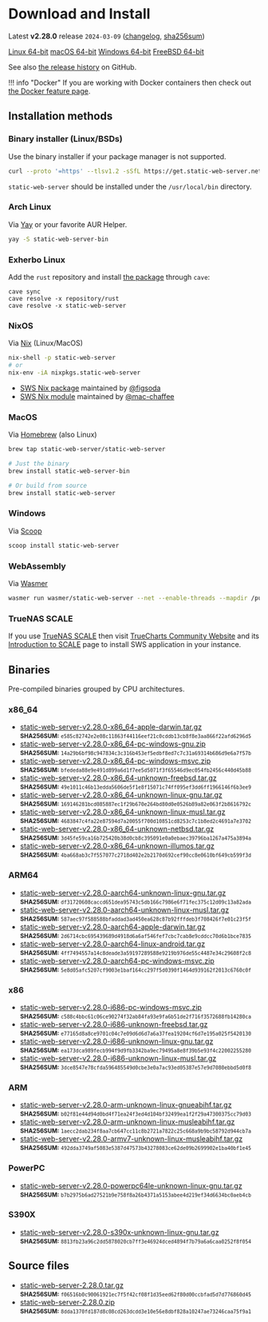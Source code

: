 # Download and Install

Latest **v2.28.0** release `2024-03-09` ([changelog](https://github.com/static-web-server/static-web-server/releases/tag/v2.28.0), [sha256sum](https://github.com/static-web-server/static-web-server/releases/download/v2.28.0/static-web-server-v2.28.0-SHA256SUM))

<div class="featured-downloads">

<a class="md-button md-button-sm" href="https://github.com/static-web-server/static-web-server/releases/download/v2.28.0/static-web-server-v2.28.0-x86_64-unknown-linux-gnu.tar.gz">Linux 64-bit</a> <a class="md-button md-button-sm" href="https://github.com/static-web-server/static-web-server/releases/download/v2.28.0/static-web-server-v2.28.0-x86_64-apple-darwin.tar.gz">macOS 64-bit</a>
<a class="md-button md-button-sm" href="https://github.com/static-web-server/static-web-server/releases/download/v2.28.0/static-web-server-v2.28.0-x86_64-pc-windows-msvc.zip">Windows 64-bit</a>
<a class="md-button md-button-sm" href="https://github.com/static-web-server/static-web-server/releases/download/v2.28.0/static-web-server-v2.28.0-x86_64-unknown-freebsd.tar.gz">FreeBSD 64-bit</a>

</div>

See also [the release history](https://github.com/static-web-server/static-web-server/releases) on GitHub.

!!! info "Docker"
    If you are working with Docker containers then check out [the Docker feature page](https://static-web-server.net/features/docker/).

## Installation methods

### Binary installer (Linux/BSDs)

Use the binary installer if your package manager is not supported.

```sh
curl --proto '=https' --tlsv1.2 -sSfL https://get.static-web-server.net | sh
```

`static-web-server` should be installed under the `/usr/local/bin` directory.

### Arch Linux

Via [Yay](https://github.com/Jguer/yay) or your favorite AUR Helper.

```sh
yay -S static-web-server-bin
```

### Exherbo Linux

Add the `rust` repository and install [the package](https://gitlab.exherbo.org/exherbo/rust/-/tree/master/packages/www-servers/static-web-server) through `cave`:

```
cave sync
cave resolve -x repository/rust
cave resolve -x static-web-server
```

### NixOS

Via [Nix](https://github.com/NixOS/nix) (Linux/MacOS)

```sh
nix-shell -p static-web-server
# or
nix-env -iA nixpkgs.static-web-server
```

- [SWS Nix package](https://search.nixos.org/packages?show=static-web-server&from=0&size=50&sort=relevance&type=packages&query=static-web-server) maintained by [@figsoda](https://github.com/figsoda)
- [SWS Nix module](https://nixos.wiki/wiki/Static_Web_Server) maintained by [@mac-chaffee](https://github.com/mac-chaffee)

### MacOS

Via [Homebrew](https://brew.sh/) (also Linux)

```sh
brew tap static-web-server/static-web-server

# Just the binary
brew install static-web-server-bin

# Or build from source
brew install static-web-server
```

### Windows

Via [Scoop](https://scoop.sh/)

```powershell
scoop install static-web-server
```

### WebAssembly

Via [Wasmer](https://wasmer.io/wasmer/static-web-server/)

```sh
wasmer run wasmer/static-web-server --net --enable-threads --mapdir /public:/my/host/dir -- --port 8787
```

### TrueNAS SCALE

If you use [TrueNAS SCALE](https://www.truenas.com/truenas-scale/) then visit [TrueCharts Community Website](https://truecharts.org/charts/stable/static-web-server/) and its [Introduction to SCALE](https://truecharts.org/manual/SCALE/guides/scale-intro) page to install SWS application in your instance.  

## Binaries

Pre-compiled binaries grouped by CPU architectures.

### x86_64

- [static-web-server-v2.28.0-x86_64-apple-darwin.tar.gz](https://github.com/static-web-server/static-web-server/releases/download/v2.28.0/static-web-server-v2.28.0-x86_64-apple-darwin.tar.gz)<br>
<small>**SHA256SUM:** `e585c82742e2e08c11863f44116eef21c0cddb13cb8f8e3aa866f22afd6296d5`</small>
- [static-web-server-v2.28.0-x86_64-pc-windows-gnu.zip](https://github.com/static-web-server/static-web-server/releases/download/v2.28.0/static-web-server-v2.28.0-x86_64-pc-windows-gnu.zip)<br>
<small>**SHA256SUM:** `14a29b6bf98c947834c3c316b453ef5edbf8ed7c7c31a69314b686d9e6a7f57b`</small>
- [static-web-server-v2.28.0-x86_64-pc-windows-msvc.zip](https://github.com/static-web-server/static-web-server/releases/download/v2.28.0/static-web-server-v2.28.0-x86_64-pc-windows-msvc.zip)<br>
<small>**SHA256SUM:** `bfededa88e9e491d899a6d1f7ee5d5071f3f65546d9ec054fb2456c440d45b88`</small>
- [static-web-server-v2.28.0-x86_64-unknown-freebsd.tar.gz](https://github.com/static-web-server/static-web-server/releases/download/v2.28.0/static-web-server-v2.28.0-x86_64-unknown-freebsd.tar.gz)<br>
<small>**SHA256SUM:** `49e1011c46b13edda5606de5f1e8f15071c74ff095ef3dd6ff1966146f6b3ee9`</small>
- [static-web-server-v2.28.0-x86_64-unknown-linux-gnu.tar.gz](https://github.com/static-web-server/static-web-server/releases/download/v2.28.0/static-web-server-v2.28.0-x86_64-unknown-linux-gnu.tar.gz)<br>
<small>**SHA256SUM:** `169146281bcd085887ec1f29b670e264bd80d0e0526b89a82e063f2b8616792c`</small>
- [static-web-server-v2.28.0-x86_64-unknown-linux-musl.tar.gz](https://github.com/static-web-server/static-web-server/releases/download/v2.28.0/static-web-server-v2.28.0-x86_64-unknown-linux-musl.tar.gz)<br>
<small>**SHA256SUM:** `4683847c4fa22e87594d7a20055f700d10851cd8253c7c1b8ed2c4691a7e3702`</small>
- [static-web-server-v2.28.0-x86_64-unknown-netbsd.tar.gz](https://github.com/static-web-server/static-web-server/releases/download/v2.28.0/static-web-server-v2.28.0-x86_64-unknown-netbsd.tar.gz)<br>
<small>**SHA256SUM:** `3d45fe59ca16b725420b38d0cb8c395091e0a0ebaec39796ba1267a475a3894a`</small>
- [static-web-server-v2.28.0-x86_64-unknown-illumos.tar.gz](https://github.com/static-web-server/static-web-server/releases/download/v2.28.0/static-web-server-v2.28.0-x86_64-unknown-illumos.tar.gz)<br>
<small>**SHA256SUM:** `4ba668ab3c7f557077c2718d402e2b2170d692cef90cc8e0610bf649cb599f3d`</small>

### ARM64

- [static-web-server-v2.28.0-aarch64-unknown-linux-gnu.tar.gz](https://github.com/static-web-server/static-web-server/releases/download/v2.28.0/static-web-server-v2.28.0-aarch64-unknown-linux-gnu.tar.gz)<br>
<small>**SHA256SUM:** `df31720608caccd651dea95743c5db166c7986e6f71fec375c12d09c13a82ada`</small>
- [static-web-server-v2.28.0-aarch64-unknown-linux-musl.tar.gz](https://github.com/static-web-server/static-web-server/releases/download/v2.28.0/static-web-server-v2.28.0-aarch64-unknown-linux-musl.tar.gz)<br>
<small>**SHA256SUM:** `587aec97f588588bfaddad3ad450ea628c87b92fffdeb3f708426f7e01c23f5f`</small>
- [static-web-server-v2.28.0-aarch64-apple-darwin.tar.gz](https://github.com/static-web-server/static-web-server/releases/download/v2.28.0/static-web-server-v2.28.0-aarch64-apple-darwin.tar.gz)<br>
<small>**SHA256SUM:** `2d6714cbc695439689d4918d6a6af546fef7cbc7cab8e9cddcc70d6b1bce7835`</small>
- [static-web-server-v2.28.0-aarch64-linux-android.tar.gz](https://github.com/static-web-server/static-web-server/releases/download/v2.28.0/static-web-server-v2.28.0-aarch64-linux-android.tar.gz)<br>
<small>**SHA256SUM:** `4ff7494557a14c8deade3a59197289588e9219b976de55c4487e34c29608f2c8`</small>
- [static-web-server-v2.28.0-aarch64-pc-windows-msvc.zip](https://github.com/static-web-server/static-web-server/releases/download/v2.28.0/static-web-server-v2.28.0-aarch64-pc-windows-msvc.zip)<br>
<small>**SHA256SUM:** `5e8d05afc5207cf9003e1baf164cc297f5d0390f1464d939162f2013c6760c0f`</small>

### x86

- [static-web-server-v2.28.0-i686-pc-windows-msvc.zip](https://github.com/static-web-server/static-web-server/releases/download/v2.28.0/static-web-server-v2.28.0-i686-pc-windows-msvc.zip)<br>
<small>**SHA256SUM:** `c588c4bbc61c06ce90274f32ab84fa93e9fa6b51de2f716f3572688fb14280ca`</small>
- [static-web-server-v2.28.0-i686-unknown-freebsd.tar.gz](https://github.com/static-web-server/static-web-server/releases/download/v2.28.0/static-web-server-v2.28.0-i686-unknown-freebsd.tar.gz)<br>
<small>**SHA256SUM:** `e77165d8a8ce9701c04c7e09d6d6d7a6a37fea19204cf6d7e195a025f5420130`</small>
- [static-web-server-v2.28.0-i686-unknown-linux-gnu.tar.gz](https://github.com/static-web-server/static-web-server/releases/download/v2.28.0/static-web-server-v2.28.0-i686-unknown-linux-gnu.tar.gz)<br>
<small>**SHA256SUM:** `ea173dca989fecb994f9d9fb3342ba9ec79495a8e8f39b5e93f4c22002255280`</small>
- [static-web-server-v2.28.0-i686-unknown-linux-musl.tar.gz](https://github.com/static-web-server/static-web-server/releases/download/v2.28.0/static-web-server-v2.28.0-i686-unknown-linux-musl.tar.gz)<br>
<small>**SHA256SUM:** `3dce8547e78cfda596485549d0cbe3e0a7ac93ed05387e57e9d7080ebbd5d0f8`</small>

### ARM

- [static-web-server-v2.28.0-arm-unknown-linux-gnueabihf.tar.gz](https://github.com/static-web-server/static-web-server/releases/download/v2.28.0/static-web-server-v2.28.0-arm-unknown-linux-gnueabihf.tar.gz)<br>
<small>**SHA256SUM:** `b02f81e44d94d0bd4f71ea24f3ed4d104bf32499ea1f2f29a47300375cc79d03`</small>
- [static-web-server-v2.28.0-arm-unknown-linux-musleabihf.tar.gz](https://github.com/static-web-server/static-web-server/releases/download/v2.28.0/static-web-server-v2.28.0-arm-unknown-linux-musleabihf.tar.gz)<br>
<small>**SHA256SUM:** `1aecc2dab234f8aa7cb647cc11c8b2721a7822c25c668a9b9bc58792d944cb7a`</small>
- [static-web-server-v2.28.0-armv7-unknown-linux-musleabihf.tar.gz](https://github.com/static-web-server/static-web-server/releases/download/v2.28.0/static-web-server-v2.28.0-armv7-unknown-linux-musleabihf.tar.gz)<br>
<small>**SHA256SUM:** `492dda3749af5083e5387d47573b43278083ce62de09b2699902e1ba40bf1e45`</small>

### PowerPC

- [static-web-server-v2.28.0-powerpc64le-unknown-linux-gnu.tar.gz](https://github.com/static-web-server/static-web-server/releases/download/v2.28.0/static-web-server-v2.28.0-powerpc64le-unknown-linux-gnu.tar.gz)<br>
<small>**SHA256SUM:** `b7b2975b6ad27521b9e758f8a26b4371a5153abee4d219ef34d6634bc0aeb4cb`</small>

### S390X

- [static-web-server-v2.28.0-s390x-unknown-linux-gnu.tar.gz](https://github.com/static-web-server/static-web-server/releases/download/v2.28.0/static-web-server-v2.28.0-s390x-unknown-linux-gnu.tar.gz)<br>
<small>**SHA256SUM:** `8813fb23a96c2dd5878020cb7ff3e46924dced4894f7b79a6a6caa0252f8f054`</small>

## Source files

- [static-web-server-2.28.0.tar.gz](https://github.com/static-web-server/static-web-server/archive/refs/tags/v2.28.0.tar.gz)<br>
<small>**SHA256SUM:** `f06516b0c90061921ec7f5f42cf08f1d35eed62f80d00ccbfad5d7d776860d45`</small>
- [static-web-server-2.28.0.zip](https://github.com/static-web-server/static-web-server/archive/refs/tags/v2.28.0.zip)<br>
<small>**SHA256SUM:** `8dda1370fd187d8c08cd263dcdd3e10e56e8dbf828a10247ae73246caa75f9a1`</small>
